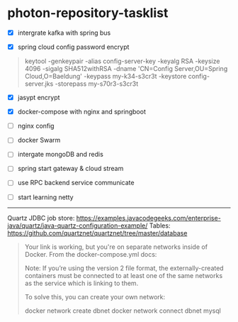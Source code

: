 # **photon-repository-tasklist**

- [x] intergrate kafka with spring bus

- [x] spring cloud config password encrypt
> keytool -genkeypair -alias config-server-key -keyalg RSA -keysize 4096 -sigalg SHA512withRSA -dname 'CN=Config Server,OU=Spring Cloud,O=Baeldung' -keypass my-k34-s3cr3t -keystore config-server.jks  -storepass my-s70r3-s3cr3t
- [x] jasypt encrypt

- [x] docker-compose with nginx and springboot
- [ ] nginx config
- [ ] docker Swarm

- [ ] intergate mongoDB and redis

- [ ] spring start gateway & cloud stream

- [ ] use RPC backend service communicate

- [ ] start learning netty


--------------------------
Quartz JDBC job store: <https://examples.javacodegeeks.com/enterprise-java/quartz/java-quartz-configuration-example/>
        Tables: https://github.com/quartznet/quartznet/tree/master/database




>Your link is working, but you're on separate networks inside of Docker. From the docker-compose.yml docs:
>
>Note: If you’re using the version 2 file format, the externally-created containers must be connected to at least one of the same networks as the service which is linking to them.
>
>To solve this, you can create your own network:
>
>docker network create dbnet
>docker network connect dbnet mysql
